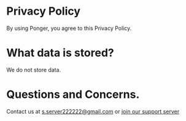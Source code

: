 # Privacy Policy
By using Ponger, you agree to this Privacy Policy.

# What data is stored?
We do not store data.

# Questions and Concerns.
Contact us at s.server222222@gmail.com or [join our support server](https://discord.gg/QZs3WP93k4)
